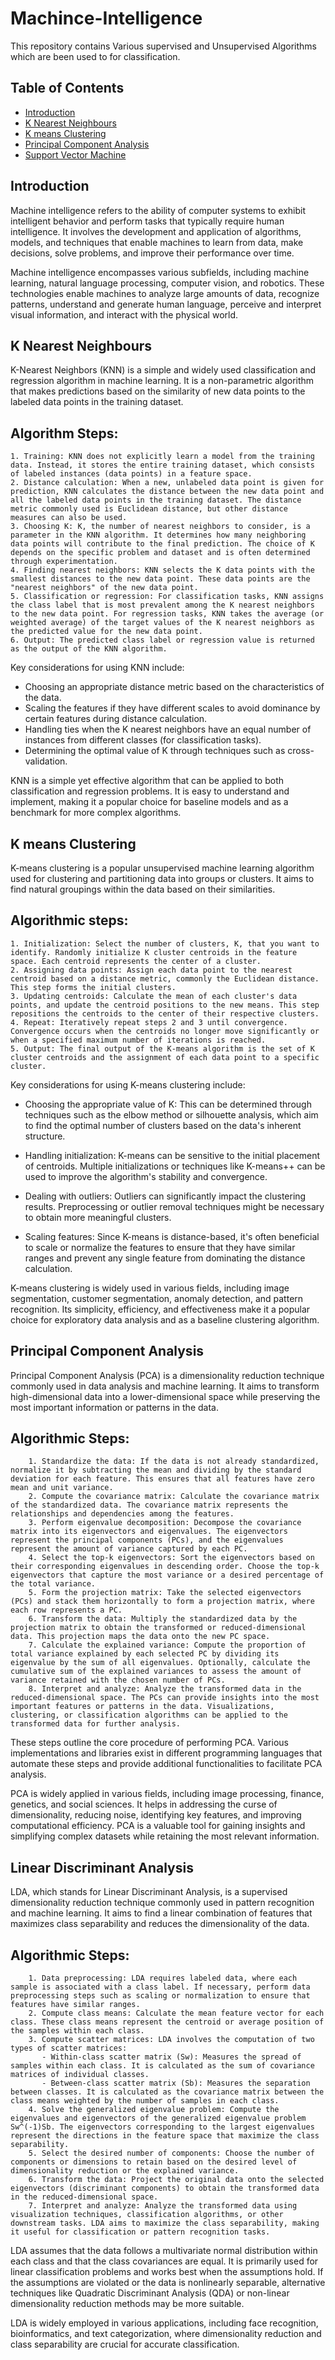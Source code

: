 # Machince-Intelligence
This repository contains Various supervised and Unsupervised Algorithms which are been used to for classification.

## Table of Contents

- [Introduction](#introduction)
- [K Nearest Neighbours](#k_nearest_neighbours)
- [K means Clustering](#k_means_clustering)
- [Principal Component Analysis](#principal_component_analaysis)
- [Support Vector Machine](#support_vector_machine)
## Introduction
Machine intelligence refers to the ability of computer systems to exhibit intelligent behavior and perform tasks that typically require human intelligence. It involves the development and application of algorithms, models, and techniques that enable machines to learn from data, make decisions, solve problems, and improve their performance over time.

Machine intelligence encompasses various subfields, including machine learning, natural language processing, computer vision, and robotics. These technologies enable machines to analyze large amounts of data, recognize patterns, understand and generate human language, perceive and interpret visual information, and interact with the physical world.

## K Nearest Neighbours
K-Nearest Neighbors (KNN) is a simple and widely used classification and regression algorithm in machine learning. It is a non-parametric algorithm that makes predictions based on the similarity of new data points to the labeled data points in the training dataset.

## Algorithm Steps:
    1. Training: KNN does not explicitly learn a model from the training data. Instead, it stores the entire training dataset, which consists of labeled instances (data points) in a feature space.
    2. Distance calculation: When a new, unlabeled data point is given for prediction, KNN calculates the distance between the new data point and all the labeled data points in the training dataset. The distance metric commonly used is Euclidean distance, but other distance measures can also be used.
    3. Choosing K: K, the number of nearest neighbors to consider, is a parameter in the KNN algorithm. It determines how many neighboring data points will contribute to the final prediction. The choice of K depends on the specific problem and dataset and is often determined through experimentation.
    4. Finding nearest neighbors: KNN selects the K data points with the smallest distances to the new data point. These data points are the "nearest neighbors" of the new data point.
    5. Classification or regression: For classification tasks, KNN assigns the class label that is most prevalent among the K nearest neighbors to the new data point. For regression tasks, KNN takes the average (or weighted average) of the target values of the K nearest neighbors as the predicted value for the new data point.
    6. Output: The predicted class label or regression value is returned as the output of the KNN algorithm.

Key considerations for using KNN include:

- Choosing an appropriate distance metric based on the characteristics of the data.
- Scaling the features if they have different scales to avoid dominance by certain features during distance calculation.
- Handling ties when the K nearest neighbors have an equal number of instances from different classes (for classification tasks).
- Determining the optimal value of K through techniques such as cross-validation.

KNN is a simple yet effective algorithm that can be applied to both classification and regression problems. It is easy to understand and implement, making it a popular choice for baseline models and as a benchmark for more complex algorithms.
## K means Clustering
K-means clustering is a popular unsupervised machine learning algorithm used for clustering and partitioning data into groups or clusters. It aims to find natural groupings within the data based on their similarities.

## Algorithmic steps:
    1. Initialization: Select the number of clusters, K, that you want to identify. Randomly initialize K cluster centroids in the feature space. Each centroid represents the center of a cluster.
    2. Assigning data points: Assign each data point to the nearest centroid based on a distance metric, commonly the Euclidean distance. This step forms the initial clusters.
    3. Updating centroids: Calculate the mean of each cluster's data points, and update the centroid positions to the new means. This step repositions the centroids to the center of their respective clusters.
    4. Repeat: Iteratively repeat steps 2 and 3 until convergence. Convergence occurs when the centroids no longer move significantly or when a specified maximum number of iterations is reached.
    5. Output: The final output of the K-means algorithm is the set of K cluster centroids and the assignment of each data point to a specific cluster.
    
Key considerations for using K-means clustering include:

- Choosing the appropriate value of K: This can be determined through techniques such as the elbow method or silhouette analysis, which aim to find the optimal number of clusters based on the data's inherent structure.

- Handling initialization: K-means can be sensitive to the initial placement of centroids. Multiple initializations or techniques like K-means++ can be used to improve the algorithm's stability and convergence.

- Dealing with outliers: Outliers can significantly impact the clustering results. Preprocessing or outlier removal techniques might be necessary to obtain more meaningful clusters.

- Scaling features: Since K-means is distance-based, it's often beneficial to scale or normalize the features to ensure that they have similar ranges and prevent any single feature from dominating the distance calculation.
  
K-means clustering is widely used in various fields, including image segmentation, customer segmentation, anomaly detection, and pattern recognition. Its simplicity, efficiency, and effectiveness make it a popular choice for exploratory data analysis and as a baseline clustering algorithm.

## Principal Component Analysis
Principal Component Analysis (PCA) is a dimensionality reduction technique commonly used in data analysis and machine learning. It aims to transform high-dimensional data into a lower-dimensional space while preserving the most important information or patterns in the data.
## Algorithmic Steps:
        1. Standardize the data: If the data is not already standardized, normalize it by subtracting the mean and dividing by the standard deviation for each feature. This ensures that all features have zero mean and unit variance.
        2. Compute the covariance matrix: Calculate the covariance matrix of the standardized data. The covariance matrix represents the relationships and dependencies among the features.
        3. Perform eigenvalue decomposition: Decompose the covariance matrix into its eigenvectors and eigenvalues. The eigenvectors represent the principal components (PCs), and the eigenvalues represent the amount of variance captured by each PC.
        4. Select the top-k eigenvectors: Sort the eigenvectors based on their corresponding eigenvalues in descending order. Choose the top-k eigenvectors that capture the most variance or a desired percentage of the total variance.
        5. Form the projection matrix: Take the selected eigenvectors (PCs) and stack them horizontally to form a projection matrix, where each row represents a PC.
        6. Transform the data: Multiply the standardized data by the projection matrix to obtain the transformed or reduced-dimensional data. This projection maps the data onto the new PC space.
        7. Calculate the explained variance: Compute the proportion of total variance explained by each selected PC by dividing its eigenvalue by the sum of all eigenvalues. Optionally, calculate the cumulative sum of the explained variances to assess the amount of variance retained with the chosen number of PCs.
        8. Interpret and analyze: Analyze the transformed data in the reduced-dimensional space. The PCs can provide insights into the most important features or patterns in the data. Visualizations, clustering, or classification algorithms can be applied to the transformed data for further analysis.

These steps outline the core procedure of performing PCA. Various implementations and libraries exist in different programming languages that automate these steps and provide additional functionalities to facilitate PCA analysis.

PCA is widely applied in various fields, including image processing, finance, genetics, and social sciences. It helps in addressing the curse of dimensionality, reducing noise, identifying key features, and improving computational efficiency. PCA is a valuable tool for gaining insights and simplifying complex datasets while retaining the most relevant information.

## Linear Discriminant Analysis
LDA, which stands for Linear Discriminant Analysis, is a supervised dimensionality reduction technique commonly used in pattern recognition and machine learning. It aims to find a linear combination of features that maximizes class separability and reduces the dimensionality of the data.
## Algorithmic Steps:
        1. Data preprocessing: LDA requires labeled data, where each sample is associated with a class label. If necessary, perform data preprocessing steps such as scaling or normalization to ensure that features have similar ranges.
        2. Compute class means: Calculate the mean feature vector for each class. These class means represent the centroid or average position of the samples within each class.
        3. Compute scatter matrices: LDA involves the computation of two types of scatter matrices:
           - Within-class scatter matrix (Sw): Measures the spread of samples within each class. It is calculated as the sum of covariance matrices of individual classes.
           - Between-class scatter matrix (Sb): Measures the separation between classes. It is calculated as the covariance matrix between the class means weighted by the number of samples in each class.
        4. Solve the generalized eigenvalue problem: Compute the eigenvalues and eigenvectors of the generalized eigenvalue problem Sw^(-1)Sb. The eigenvectors corresponding to the largest eigenvalues represent the directions in the feature space that maximize the class separability.
        5. Select the desired number of components: Choose the number of components or dimensions to retain based on the desired level of dimensionality reduction or the explained variance.
        6. Transform the data: Project the original data onto the selected eigenvectors (discriminant components) to obtain the transformed data in the reduced-dimensional space.
        7. Interpret and analyze: Analyze the transformed data using visualization techniques, classification algorithms, or other downstream tasks. LDA aims to maximize the class separability, making it useful for classification or pattern recognition tasks.

LDA assumes that the data follows a multivariate normal distribution within each class and that the class covariances are equal. It is primarily used for linear classification problems and works best when the assumptions hold. If the assumptions are violated or the data is nonlinearly separable, alternative techniques like Quadratic Discriminant Analysis (QDA) or non-linear dimensionality reduction methods may be more suitable.

LDA is widely employed in various applications, including face recognition, bioinformatics, and text categorization, where dimensionality reduction and class separability are crucial for accurate classification.

